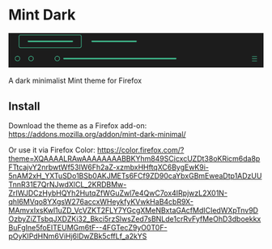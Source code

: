 # Mint Dark

![Mint Dark Example](./images/mint-dark-example.png)

A dark minimalist Mint theme for Firefox

## Install

Download the theme as a Firefox add-on:
<https://addons.mozilla.org/addon/mint-dark-minimal/>

Or use it via Firefox Color:
<https://color.firefox.com/?theme=XQAAAALRAwAAAAAAAABBKYhm849SCicxcUZDt38oKRicm6da8pFTtcajvY2nrbwtWf53IW6Fh2aZ-xzmbxHHftqXC6BygEwK9i-5nAM2xH_YXTuSDo1BSb0AKJMETs6FCf9ZD90caYbxGBmEweaDtp1ADzUUTnnR31E7QrNJwdXlCL_2KRDBMw-ZrIWJDCzHybHQYh2HutqZfWGuZwl7e4QwC7ox4IRpjwzL2X01N-qhI6MVqo8YXgsW276accxWHeykfyKVwkHaB4cbR9X-MAmvxIxsKwl1uZD_VcVZKT2FLY7YGcgXMeNBxtaGAcfMdICIedWXpTnv9DOzbyZiZTsbqJXDZKi32_Bkci5rzSlwsZed7sBNLde1crRvFyfMeOhD3dboekkxBuFgIne5foEITEUMGm6tF--4FGTecZ9yO0T0F-pOyKIPdHNm6ViHj6lDwZBk5cffLf_a2kYS>
